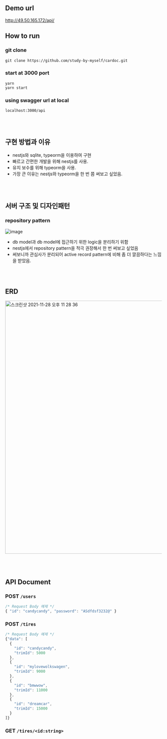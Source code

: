 ## Demo url
http://49.50.165.172/api/


## How to run

### git clone
```shell
git clone https://github.com/study-by-myself/cardoc.git
```

### start at 3000 port
```shell
yarn
yarn start
```

### using swagger url at local
```shell
localhost:3000/api
```


<br /><br />

## 구현 방법과 이유
- nestjs와 sqlite, typeorm을 이용하여 구현
- 빠르고 간편한 개발을 위해 nestjs를 사용.
- 유지 보수를 위해 typeorm을 사용.
- 가장 큰 이유는 nestjs와 typeorm을 한 번 쯤 써보고 싶었음.

<br /><br />

## 서버 구조 및 디자인패턴
### repository pattern
![image](https://user-images.githubusercontent.com/60090391/143772807-0f745e2e-ecb7-41b0-9e1d-bcad361e52fb.png)

- db model과 db model에 접근하기 위한 logic을 분리하기 위함
- nestjs에서 repository pattern을 적극 권장해서 한 번 써보고 싶었음
- 써보니까 관심사가 분리되어 active record pattern에 비해 좀 더 깔끔하다는 느낌을 받았음.

<br /><br />

## ERD
<img width="811" alt="스크린샷 2021-11-28 오후 11 28 36" src="https://user-images.githubusercontent.com/60090391/143772121-bcc68b34-a80a-4de9-8cdb-fdf052812147.png">

<br /><br />

## API Document

### POST `/users`
```ts
/* Request Body 예제 */
{ "id": "candycandy", "password": "ASdfdsf3232@" }
```

### POST `/tires`
```ts
/* Request Body 예제 */
{"data": [
  {
    "id": "candycandy",
    "trimId": 5000
  },
  {
    "id": "mylovewolkswagen",
    "trimId": 9000
  },
  {
    "id": "bmwwow",
    "trimId": 11000
  },
  {
    "id": "dreamcar",
    "trimId": 15000
  }
]}
```

### GET `/tires/<id:string>`




